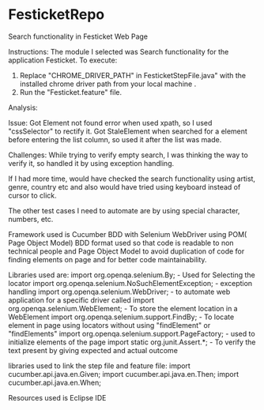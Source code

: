 # FesticketRepo
Search functionality in Festicket Web Page

Instructions:
The module I selected was Search functionality for the application Festicket.
To execute:
1) Replace "CHROME_DRIVER_PATH" in FesticketStepFile.java" with the installed chrome driver path from your local machine .
2) Run the "Festicket.feature" file.

Analysis:

Issue: 
Got Element not found error when used xpath, so I used "cssSelector" to rectify it.
Got StaleElement when searched for a element before entering the list column, so used it after the list was made.

Challenges:
While trying to verify empty search, I was thinking the way to verify it, so handled it by using exception handling.

If I had more time, would have checked the search functionality using artist, genre, country etc and also would have tried using keyboard instead of cursor to click.

The other test cases I need to automate are by using special character, numbers, etc.

Framework used is Cucumber BDD with Selenium WebDriver using POM( Page Object Model)
BDD format used so that code is readable to non technical people and Page Object Model to avoid duplication of code for finding elements on page and for better code maintainability.

Libraries used are:
import org.openqa.selenium.By;  -  Used for Selecting the locator
import org.openqa.selenium.NoSuchElementException; - exception handling
import org.openqa.selenium.WebDriver; - to automate web application for a specific driver called 
import org.openqa.selenium.WebElement; - To store the element location in a WebElement
import org.openqa.selenium.support.FindBy; - To locate element in page using locators without using "findElement" or "findElements"
import org.openqa.selenium.support.PageFactory; - used to initialize elements of the page
import static org.junit.Assert.*; - To verify the text present by giving expected and actual outcome

libraries used to link the step file and feature file:
import cucumber.api.java.en.Given;
import cucumber.api.java.en.Then;
import cucumber.api.java.en.When;

Resources used is Eclipse IDE
